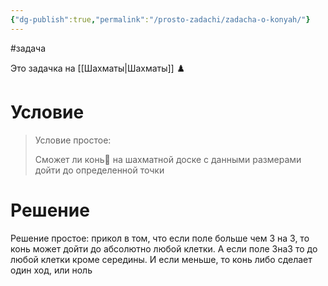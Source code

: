 ```yaml
---
{"dg-publish":true,"permalink":"/prosto-zadachi/zadacha-o-konyah/"}
---
```


#задача 

Это задачка на [[Шахматы\|Шахматы]] ♟️
# Условие

> Условие простое:
> 
> Сможет ли конь🐴 на шахматной доске с данными размерами дойти до определенной точки

# Решение 

Решение простое: прикол в том, что если поле больше чем 3 на 3, то конь может дойти до абсолютно любой клетки.  А если поле 3на3 то до любой клетки кроме середины. И если меньше, то конь либо сделает один ход, или ноль